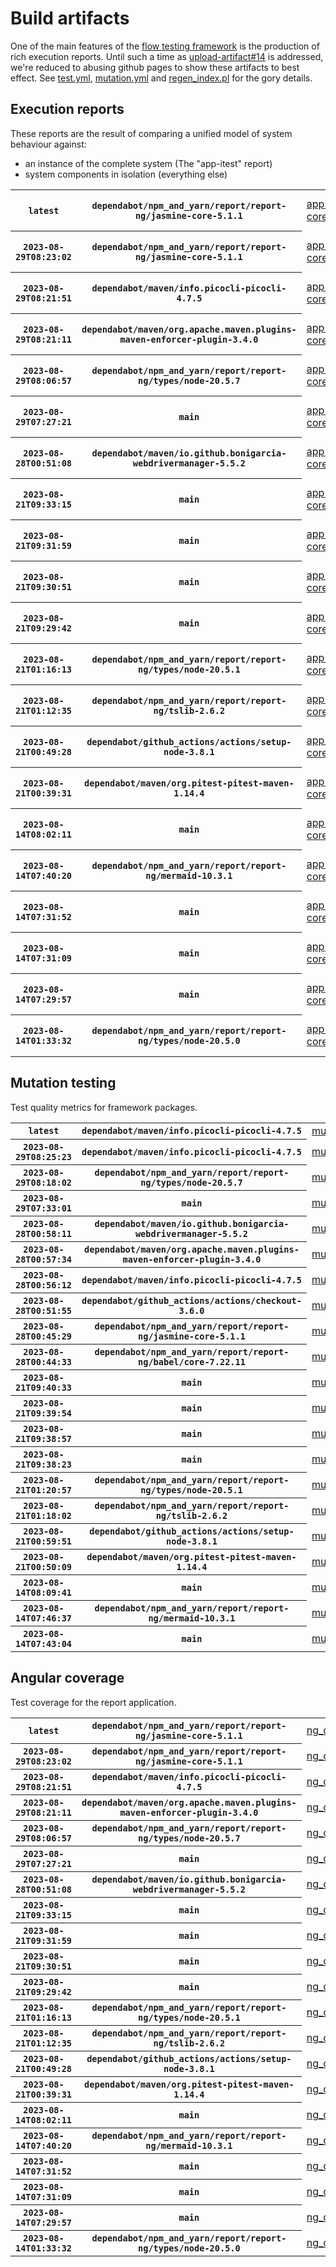 # Build artifacts

One of the main features of the [flow testing framework](https://github.com/Mastercard/flow) is the production of rich execution reports.
Until such a time as [upload-artifact#14](https://github.com/actions/upload-artifact/issues/14) is addressed, we're reduced to abusing github pages to show these artifacts to best effect.
See [test.yml](https://github.com/Mastercard/flow/blob/main/.github/workflows/test.yml), [mutation.yml](https://github.com/Mastercard/flow/blob/main/.github/workflows/mutation.yml) and [regen_index.pl](https://github.com/Mastercard/flow/blob/pages/regen_index.pl) for the gory details.

## Execution reports

These reports are the result of comparing a unified model of system behaviour against:
 * an instance of the complete system (The "app-itest" report)
 * system components in isolation (everything else)

<!-- start:execution -->
<table>
	<tbody>
		<tr> <th><code>latest</code></th>
			 <th><code>dependabot/npm_and_yarn/report/report-ng/jasmine-core-5.1.1</code></th>
			<td><a href="execution/latest/example/app-core/target/mctf/latest/index.html">app-core</a></td>
			<td><a href="execution/latest/example/app-histogram/target/mctf/latest/index.html">app-histogram</a></td>
			<td><a href="execution/latest/example/app-itest/target/mctf/latest/index.html">app-itest</a></td>
			<td><a href="execution/latest/example/app-queue/target/mctf/latest/index.html">app-queue</a></td>
			<td><a href="execution/latest/example/app-store/target/mctf/latest/index.html">app-store</a></td>
			<td><a href="execution/latest/example/app-ui/target/mctf/latest/index.html">app-ui</a></td>
			<td><a href="execution/latest/example/app-web-ui/target/mctf/latest/index.html">app-web-ui</a></td>
		</tr>
		<tr> <th><code>2023-08-29T08:23:02</code></th>
			 <th><code>dependabot/npm_and_yarn/report/report-ng/jasmine-core-5.1.1</code></th>
			<td><a href="execution/1693297382/example/app-core/target/mctf/latest/index.html">app-core</a></td>
			<td><a href="execution/1693297382/example/app-histogram/target/mctf/latest/index.html">app-histogram</a></td>
			<td><a href="execution/1693297382/example/app-itest/target/mctf/latest/index.html">app-itest</a></td>
			<td><a href="execution/1693297382/example/app-queue/target/mctf/latest/index.html">app-queue</a></td>
			<td><a href="execution/1693297382/example/app-store/target/mctf/latest/index.html">app-store</a></td>
			<td><a href="execution/1693297382/example/app-ui/target/mctf/latest/index.html">app-ui</a></td>
			<td><a href="execution/1693297382/example/app-web-ui/target/mctf/latest/index.html">app-web-ui</a></td>
		</tr>
		<tr> <th><code>2023-08-29T08:21:51</code></th>
			 <th><code>dependabot/maven/info.picocli-picocli-4.7.5</code></th>
			<td><a href="execution/1693297311/example/app-core/target/mctf/latest/index.html">app-core</a></td>
			<td><a href="execution/1693297311/example/app-histogram/target/mctf/latest/index.html">app-histogram</a></td>
			<td><a href="execution/1693297311/example/app-itest/target/mctf/latest/index.html">app-itest</a></td>
			<td><a href="execution/1693297311/example/app-queue/target/mctf/latest/index.html">app-queue</a></td>
			<td><a href="execution/1693297311/example/app-store/target/mctf/latest/index.html">app-store</a></td>
			<td><a href="execution/1693297311/example/app-ui/target/mctf/latest/index.html">app-ui</a></td>
			<td><a href="execution/1693297311/example/app-web-ui/target/mctf/latest/index.html">app-web-ui</a></td>
		</tr>
		<tr> <th><code>2023-08-29T08:21:11</code></th>
			 <th><code>dependabot/maven/org.apache.maven.plugins-maven-enforcer-plugin-3.4.0</code></th>
			<td><a href="execution/1693297271/example/app-core/target/mctf/latest/index.html">app-core</a></td>
			<td><a href="execution/1693297271/example/app-histogram/target/mctf/latest/index.html">app-histogram</a></td>
			<td><a href="execution/1693297271/example/app-itest/target/mctf/latest/index.html">app-itest</a></td>
			<td><a href="execution/1693297271/example/app-queue/target/mctf/latest/index.html">app-queue</a></td>
			<td><a href="execution/1693297271/example/app-store/target/mctf/latest/index.html">app-store</a></td>
			<td><a href="execution/1693297271/example/app-ui/target/mctf/latest/index.html">app-ui</a></td>
			<td><a href="execution/1693297271/example/app-web-ui/target/mctf/latest/index.html">app-web-ui</a></td>
		</tr>
		<tr> <th><code>2023-08-29T08:06:57</code></th>
			 <th><code>dependabot/npm_and_yarn/report/report-ng/types/node-20.5.7</code></th>
			<td><a href="execution/1693296417/example/app-core/target/mctf/latest/index.html">app-core</a></td>
			<td><a href="execution/1693296417/example/app-histogram/target/mctf/latest/index.html">app-histogram</a></td>
			<td><a href="execution/1693296417/example/app-itest/target/mctf/latest/index.html">app-itest</a></td>
			<td><a href="execution/1693296417/example/app-queue/target/mctf/latest/index.html">app-queue</a></td>
			<td><a href="execution/1693296417/example/app-store/target/mctf/latest/index.html">app-store</a></td>
			<td><a href="execution/1693296417/example/app-ui/target/mctf/latest/index.html">app-ui</a></td>
			<td><a href="execution/1693296417/example/app-web-ui/target/mctf/latest/index.html">app-web-ui</a></td>
		</tr>
		<tr> <th><code>2023-08-29T07:27:21</code></th>
			 <th><code>main</code></th>
			<td><a href="execution/1693294041/example/app-core/target/mctf/latest/index.html">app-core</a></td>
			<td><a href="execution/1693294041/example/app-histogram/target/mctf/latest/index.html">app-histogram</a></td>
			<td><a href="execution/1693294041/example/app-itest/target/mctf/latest/index.html">app-itest</a></td>
			<td><a href="execution/1693294041/example/app-queue/target/mctf/latest/index.html">app-queue</a></td>
			<td><a href="execution/1693294041/example/app-store/target/mctf/latest/index.html">app-store</a></td>
			<td><a href="execution/1693294041/example/app-ui/target/mctf/latest/index.html">app-ui</a></td>
			<td><a href="execution/1693294041/example/app-web-ui/target/mctf/latest/index.html">app-web-ui</a></td>
		</tr>
		<tr> <th><code>2023-08-28T00:51:08</code></th>
			 <th><code>dependabot/maven/io.github.bonigarcia-webdrivermanager-5.5.2</code></th>
			<td><a href="execution/1693183868/example/app-core/target/mctf/latest/index.html">app-core</a></td>
			<td><a href="execution/1693183868/example/app-histogram/target/mctf/latest/index.html">app-histogram</a></td>
			<td><a href="execution/1693183868/example/app-itest/target/mctf/latest/index.html">app-itest</a></td>
			<td><a href="execution/1693183868/example/app-queue/target/mctf/latest/index.html">app-queue</a></td>
			<td><a href="execution/1693183868/example/app-store/target/mctf/latest/index.html">app-store</a></td>
			<td><a href="execution/1693183868/example/app-ui/target/mctf/latest/index.html">app-ui</a></td>
			<td><a href="execution/1693183868/example/app-web-ui/target/mctf/latest/index.html">app-web-ui</a></td>
		</tr>
		<tr> <th><code>2023-08-21T09:33:15</code></th>
			 <th><code>main</code></th>
			<td><a href="execution/1692610395/example/app-core/target/mctf/latest/index.html">app-core</a></td>
			<td><a href="execution/1692610395/example/app-histogram/target/mctf/latest/index.html">app-histogram</a></td>
			<td><a href="execution/1692610395/example/app-itest/target/mctf/latest/index.html">app-itest</a></td>
			<td><a href="execution/1692610395/example/app-queue/target/mctf/latest/index.html">app-queue</a></td>
			<td><a href="execution/1692610395/example/app-store/target/mctf/latest/index.html">app-store</a></td>
			<td><a href="execution/1692610395/example/app-ui/target/mctf/latest/index.html">app-ui</a></td>
			<td><a href="execution/1692610395/example/app-web-ui/target/mctf/latest/index.html">app-web-ui</a></td>
		</tr>
		<tr> <th><code>2023-08-21T09:31:59</code></th>
			 <th><code>main</code></th>
			<td><a href="execution/1692610319/example/app-core/target/mctf/latest/index.html">app-core</a></td>
			<td><a href="execution/1692610319/example/app-histogram/target/mctf/latest/index.html">app-histogram</a></td>
			<td><a href="execution/1692610319/example/app-itest/target/mctf/latest/index.html">app-itest</a></td>
			<td><a href="execution/1692610319/example/app-queue/target/mctf/latest/index.html">app-queue</a></td>
			<td><a href="execution/1692610319/example/app-store/target/mctf/latest/index.html">app-store</a></td>
			<td><a href="execution/1692610319/example/app-ui/target/mctf/latest/index.html">app-ui</a></td>
			<td><a href="execution/1692610319/example/app-web-ui/target/mctf/latest/index.html">app-web-ui</a></td>
		</tr>
		<tr> <th><code>2023-08-21T09:30:51</code></th>
			 <th><code>main</code></th>
			<td><a href="execution/1692610251/example/app-core/target/mctf/latest/index.html">app-core</a></td>
			<td><a href="execution/1692610251/example/app-histogram/target/mctf/latest/index.html">app-histogram</a></td>
			<td><a href="execution/1692610251/example/app-itest/target/mctf/latest/index.html">app-itest</a></td>
			<td><a href="execution/1692610251/example/app-queue/target/mctf/latest/index.html">app-queue</a></td>
			<td><a href="execution/1692610251/example/app-store/target/mctf/latest/index.html">app-store</a></td>
			<td><a href="execution/1692610251/example/app-ui/target/mctf/latest/index.html">app-ui</a></td>
			<td><a href="execution/1692610251/example/app-web-ui/target/mctf/latest/index.html">app-web-ui</a></td>
		</tr>
		<tr> <th><code>2023-08-21T09:29:42</code></th>
			 <th><code>main</code></th>
			<td><a href="execution/1692610182/example/app-core/target/mctf/latest/index.html">app-core</a></td>
			<td><a href="execution/1692610182/example/app-histogram/target/mctf/latest/index.html">app-histogram</a></td>
			<td><a href="execution/1692610182/example/app-itest/target/mctf/latest/index.html">app-itest</a></td>
			<td><a href="execution/1692610182/example/app-queue/target/mctf/latest/index.html">app-queue</a></td>
			<td><a href="execution/1692610182/example/app-store/target/mctf/latest/index.html">app-store</a></td>
			<td><a href="execution/1692610182/example/app-ui/target/mctf/latest/index.html">app-ui</a></td>
			<td><a href="execution/1692610182/example/app-web-ui/target/mctf/latest/index.html">app-web-ui</a></td>
		</tr>
		<tr> <th><code>2023-08-21T01:16:13</code></th>
			 <th><code>dependabot/npm_and_yarn/report/report-ng/types/node-20.5.1</code></th>
			<td><a href="execution/1692580573/example/app-core/target/mctf/latest/index.html">app-core</a></td>
			<td><a href="execution/1692580573/example/app-histogram/target/mctf/latest/index.html">app-histogram</a></td>
			<td><a href="execution/1692580573/example/app-itest/target/mctf/latest/index.html">app-itest</a></td>
			<td><a href="execution/1692580573/example/app-queue/target/mctf/latest/index.html">app-queue</a></td>
			<td><a href="execution/1692580573/example/app-store/target/mctf/latest/index.html">app-store</a></td>
			<td><a href="execution/1692580573/example/app-ui/target/mctf/latest/index.html">app-ui</a></td>
			<td><a href="execution/1692580573/example/app-web-ui/target/mctf/latest/index.html">app-web-ui</a></td>
		</tr>
		<tr> <th><code>2023-08-21T01:12:35</code></th>
			 <th><code>dependabot/npm_and_yarn/report/report-ng/tslib-2.6.2</code></th>
			<td><a href="execution/1692580355/example/app-core/target/mctf/latest/index.html">app-core</a></td>
			<td><a href="execution/1692580355/example/app-histogram/target/mctf/latest/index.html">app-histogram</a></td>
			<td><a href="execution/1692580355/example/app-itest/target/mctf/latest/index.html">app-itest</a></td>
			<td><a href="execution/1692580355/example/app-queue/target/mctf/latest/index.html">app-queue</a></td>
			<td><a href="execution/1692580355/example/app-store/target/mctf/latest/index.html">app-store</a></td>
			<td><a href="execution/1692580355/example/app-ui/target/mctf/latest/index.html">app-ui</a></td>
			<td><a href="execution/1692580355/example/app-web-ui/target/mctf/latest/index.html">app-web-ui</a></td>
		</tr>
		<tr> <th><code>2023-08-21T00:49:28</code></th>
			 <th><code>dependabot/github_actions/actions/setup-node-3.8.1</code></th>
			<td><a href="execution/1692578968/example/app-core/target/mctf/latest/index.html">app-core</a></td>
			<td><a href="execution/1692578968/example/app-histogram/target/mctf/latest/index.html">app-histogram</a></td>
			<td><a href="execution/1692578968/example/app-itest/target/mctf/latest/index.html">app-itest</a></td>
			<td><a href="execution/1692578968/example/app-queue/target/mctf/latest/index.html">app-queue</a></td>
			<td><a href="execution/1692578968/example/app-store/target/mctf/latest/index.html">app-store</a></td>
			<td><a href="execution/1692578968/example/app-ui/target/mctf/latest/index.html">app-ui</a></td>
			<td><a href="execution/1692578968/example/app-web-ui/target/mctf/latest/index.html">app-web-ui</a></td>
		</tr>
		<tr> <th><code>2023-08-21T00:39:31</code></th>
			 <th><code>dependabot/maven/org.pitest-pitest-maven-1.14.4</code></th>
			<td><a href="execution/1692578371/example/app-core/target/mctf/latest/index.html">app-core</a></td>
			<td><a href="execution/1692578371/example/app-histogram/target/mctf/latest/index.html">app-histogram</a></td>
			<td><a href="execution/1692578371/example/app-itest/target/mctf/latest/index.html">app-itest</a></td>
			<td><a href="execution/1692578371/example/app-queue/target/mctf/latest/index.html">app-queue</a></td>
			<td><a href="execution/1692578371/example/app-store/target/mctf/latest/index.html">app-store</a></td>
			<td><a href="execution/1692578371/example/app-ui/target/mctf/latest/index.html">app-ui</a></td>
			<td><a href="execution/1692578371/example/app-web-ui/target/mctf/latest/index.html">app-web-ui</a></td>
		</tr>
		<tr> <th><code>2023-08-14T08:02:11</code></th>
			 <th><code>main</code></th>
			<td><a href="execution/1692000131/example/app-core/target/mctf/latest/index.html">app-core</a></td>
			<td><a href="execution/1692000131/example/app-histogram/target/mctf/latest/index.html">app-histogram</a></td>
			<td><a href="execution/1692000131/example/app-itest/target/mctf/latest/index.html">app-itest</a></td>
			<td><a href="execution/1692000131/example/app-queue/target/mctf/latest/index.html">app-queue</a></td>
			<td><a href="execution/1692000131/example/app-store/target/mctf/latest/index.html">app-store</a></td>
			<td><a href="execution/1692000131/example/app-ui/target/mctf/latest/index.html">app-ui</a></td>
			<td><a href="execution/1692000131/example/app-web-ui/target/mctf/latest/index.html">app-web-ui</a></td>
		</tr>
		<tr> <th><code>2023-08-14T07:40:20</code></th>
			 <th><code>dependabot/npm_and_yarn/report/report-ng/mermaid-10.3.1</code></th>
			<td><a href="execution/1691998820/example/app-core/target/mctf/latest/index.html">app-core</a></td>
			<td><a href="execution/1691998820/example/app-histogram/target/mctf/latest/index.html">app-histogram</a></td>
			<td><a href="execution/1691998820/example/app-itest/target/mctf/latest/index.html">app-itest</a></td>
			<td><a href="execution/1691998820/example/app-queue/target/mctf/latest/index.html">app-queue</a></td>
			<td><a href="execution/1691998820/example/app-store/target/mctf/latest/index.html">app-store</a></td>
			<td><a href="execution/1691998820/example/app-ui/target/mctf/latest/index.html">app-ui</a></td>
			<td><a href="execution/1691998820/example/app-web-ui/target/mctf/latest/index.html">app-web-ui</a></td>
		</tr>
		<tr> <th><code>2023-08-14T07:31:52</code></th>
			 <th><code>main</code></th>
			<td><a href="execution/1691998312/example/app-core/target/mctf/latest/index.html">app-core</a></td>
			<td><a href="execution/1691998312/example/app-histogram/target/mctf/latest/index.html">app-histogram</a></td>
			<td><a href="execution/1691998312/example/app-itest/target/mctf/latest/index.html">app-itest</a></td>
			<td><a href="execution/1691998312/example/app-queue/target/mctf/latest/index.html">app-queue</a></td>
			<td><a href="execution/1691998312/example/app-store/target/mctf/latest/index.html">app-store</a></td>
			<td><a href="execution/1691998312/example/app-ui/target/mctf/latest/index.html">app-ui</a></td>
			<td><a href="execution/1691998312/example/app-web-ui/target/mctf/latest/index.html">app-web-ui</a></td>
		</tr>
		<tr> <th><code>2023-08-14T07:31:09</code></th>
			 <th><code>main</code></th>
			<td><a href="execution/1691998269/example/app-core/target/mctf/latest/index.html">app-core</a></td>
			<td><a href="execution/1691998269/example/app-histogram/target/mctf/latest/index.html">app-histogram</a></td>
			<td><a href="execution/1691998269/example/app-itest/target/mctf/latest/index.html">app-itest</a></td>
			<td><a href="execution/1691998269/example/app-queue/target/mctf/latest/index.html">app-queue</a></td>
			<td><a href="execution/1691998269/example/app-store/target/mctf/latest/index.html">app-store</a></td>
			<td><a href="execution/1691998269/example/app-ui/target/mctf/latest/index.html">app-ui</a></td>
			<td><a href="execution/1691998269/example/app-web-ui/target/mctf/latest/index.html">app-web-ui</a></td>
		</tr>
		<tr> <th><code>2023-08-14T07:29:57</code></th>
			 <th><code>main</code></th>
			<td><a href="execution/1691998197/example/app-core/target/mctf/latest/index.html">app-core</a></td>
			<td><a href="execution/1691998197/example/app-histogram/target/mctf/latest/index.html">app-histogram</a></td>
			<td><a href="execution/1691998197/example/app-itest/target/mctf/latest/index.html">app-itest</a></td>
			<td><a href="execution/1691998197/example/app-queue/target/mctf/latest/index.html">app-queue</a></td>
			<td><a href="execution/1691998197/example/app-store/target/mctf/latest/index.html">app-store</a></td>
			<td><a href="execution/1691998197/example/app-ui/target/mctf/latest/index.html">app-ui</a></td>
			<td><a href="execution/1691998197/example/app-web-ui/target/mctf/latest/index.html">app-web-ui</a></td>
		</tr>
		<tr> <th><code>2023-08-14T01:33:32</code></th>
			 <th><code>dependabot/npm_and_yarn/report/report-ng/types/node-20.5.0</code></th>
			<td><a href="execution/1691976812/example/app-core/target/mctf/latest/index.html">app-core</a></td>
			<td><a href="execution/1691976812/example/app-histogram/target/mctf/latest/index.html">app-histogram</a></td>
			<td><a href="execution/1691976812/example/app-itest/target/mctf/latest/index.html">app-itest</a></td>
			<td><a href="execution/1691976812/example/app-queue/target/mctf/latest/index.html">app-queue</a></td>
			<td><a href="execution/1691976812/example/app-store/target/mctf/latest/index.html">app-store</a></td>
			<td><a href="execution/1691976812/example/app-ui/target/mctf/latest/index.html">app-ui</a></td>
			<td><a href="execution/1691976812/example/app-web-ui/target/mctf/latest/index.html">app-web-ui</a></td>
		</tr>
	</tbody>
</table>
<!-- end:execution -->

## Mutation testing

Test quality metrics for framework packages.

<!-- start:mutation -->
<table>
	<tbody>
		<tr> <th><code>latest</code></th>
			 <th><code>dependabot/maven/info.picocli-picocli-4.7.5</code></th>
			<td><a href="mutation/latest/mutation_report/index.html">mutation</a></td>
		</tr>
		<tr> <th><code>2023-08-29T08:25:23</code></th>
			 <th><code>dependabot/maven/info.picocli-picocli-4.7.5</code></th>
			<td><a href="mutation/1693297523/mutation_report/index.html">mutation</a></td>
		</tr>
		<tr> <th><code>2023-08-29T08:18:02</code></th>
			 <th><code>dependabot/npm_and_yarn/report/report-ng/types/node-20.5.7</code></th>
			<td><a href="mutation/1693297082/mutation_report/index.html">mutation</a></td>
		</tr>
		<tr> <th><code>2023-08-29T07:33:01</code></th>
			 <th><code>main</code></th>
			<td><a href="mutation/1693294381/mutation_report/index.html">mutation</a></td>
		</tr>
		<tr> <th><code>2023-08-28T00:58:11</code></th>
			 <th><code>dependabot/maven/io.github.bonigarcia-webdrivermanager-5.5.2</code></th>
			<td><a href="mutation/1693184291/mutation_report/index.html">mutation</a></td>
		</tr>
		<tr> <th><code>2023-08-28T00:57:34</code></th>
			 <th><code>dependabot/maven/org.apache.maven.plugins-maven-enforcer-plugin-3.4.0</code></th>
			<td><a href="mutation/1693184254/mutation_report/index.html">mutation</a></td>
		</tr>
		<tr> <th><code>2023-08-28T00:56:12</code></th>
			 <th><code>dependabot/maven/info.picocli-picocli-4.7.5</code></th>
			<td><a href="mutation/1693184172/mutation_report/index.html">mutation</a></td>
		</tr>
		<tr> <th><code>2023-08-28T00:51:55</code></th>
			 <th><code>dependabot/github_actions/actions/checkout-3.6.0</code></th>
			<td><a href="mutation/1693183915/mutation_report/index.html">mutation</a></td>
		</tr>
		<tr> <th><code>2023-08-28T00:45:29</code></th>
			 <th><code>dependabot/npm_and_yarn/report/report-ng/jasmine-core-5.1.1</code></th>
			<td><a href="mutation/1693183529/mutation_report/index.html">mutation</a></td>
		</tr>
		<tr> <th><code>2023-08-28T00:44:33</code></th>
			 <th><code>dependabot/npm_and_yarn/report/report-ng/babel/core-7.22.11</code></th>
			<td><a href="mutation/1693183473/mutation_report/index.html">mutation</a></td>
		</tr>
		<tr> <th><code>2023-08-21T09:40:33</code></th>
			 <th><code>main</code></th>
			<td><a href="mutation/1692610833/mutation_report/index.html">mutation</a></td>
		</tr>
		<tr> <th><code>2023-08-21T09:39:54</code></th>
			 <th><code>main</code></th>
			<td><a href="mutation/1692610794/mutation_report/index.html">mutation</a></td>
		</tr>
		<tr> <th><code>2023-08-21T09:38:57</code></th>
			 <th><code>main</code></th>
			<td><a href="mutation/1692610737/mutation_report/index.html">mutation</a></td>
		</tr>
		<tr> <th><code>2023-08-21T09:38:23</code></th>
			 <th><code>main</code></th>
			<td><a href="mutation/1692610703/mutation_report/index.html">mutation</a></td>
		</tr>
		<tr> <th><code>2023-08-21T01:20:57</code></th>
			 <th><code>dependabot/npm_and_yarn/report/report-ng/types/node-20.5.1</code></th>
			<td><a href="mutation/1692580857/mutation_report/index.html">mutation</a></td>
		</tr>
		<tr> <th><code>2023-08-21T01:18:02</code></th>
			 <th><code>dependabot/npm_and_yarn/report/report-ng/tslib-2.6.2</code></th>
			<td><a href="mutation/1692580682/mutation_report/index.html">mutation</a></td>
		</tr>
		<tr> <th><code>2023-08-21T00:59:51</code></th>
			 <th><code>dependabot/github_actions/actions/setup-node-3.8.1</code></th>
			<td><a href="mutation/1692579591/mutation_report/index.html">mutation</a></td>
		</tr>
		<tr> <th><code>2023-08-21T00:50:09</code></th>
			 <th><code>dependabot/maven/org.pitest-pitest-maven-1.14.4</code></th>
			<td><a href="mutation/1692579009/mutation_report/index.html">mutation</a></td>
		</tr>
		<tr> <th><code>2023-08-14T08:09:41</code></th>
			 <th><code>main</code></th>
			<td><a href="mutation/1692000581/mutation_report/index.html">mutation</a></td>
		</tr>
		<tr> <th><code>2023-08-14T07:46:37</code></th>
			 <th><code>dependabot/npm_and_yarn/report/report-ng/mermaid-10.3.1</code></th>
			<td><a href="mutation/1691999197/mutation_report/index.html">mutation</a></td>
		</tr>
		<tr> <th><code>2023-08-14T07:43:04</code></th>
			 <th><code>main</code></th>
			<td><a href="mutation/1691998984/mutation_report/index.html">mutation</a></td>
		</tr>
	</tbody>
</table>
<!-- end:mutation -->

## Angular coverage

Test coverage for the report application.

<!-- start:ng_coverage -->
<table>
	<tbody>
		<tr> <th><code>latest</code></th>
			 <th><code>dependabot/npm_and_yarn/report/report-ng/jasmine-core-5.1.1</code></th>
			<td><a href="ng_coverage/latest/report/index.html">ng_coverage</a></td>
		</tr>
		<tr> <th><code>2023-08-29T08:23:02</code></th>
			 <th><code>dependabot/npm_and_yarn/report/report-ng/jasmine-core-5.1.1</code></th>
			<td><a href="ng_coverage/1693297382/report/index.html">ng_coverage</a></td>
		</tr>
		<tr> <th><code>2023-08-29T08:21:51</code></th>
			 <th><code>dependabot/maven/info.picocli-picocli-4.7.5</code></th>
			<td><a href="ng_coverage/1693297311/report/index.html">ng_coverage</a></td>
		</tr>
		<tr> <th><code>2023-08-29T08:21:11</code></th>
			 <th><code>dependabot/maven/org.apache.maven.plugins-maven-enforcer-plugin-3.4.0</code></th>
			<td><a href="ng_coverage/1693297271/report/index.html">ng_coverage</a></td>
		</tr>
		<tr> <th><code>2023-08-29T08:06:57</code></th>
			 <th><code>dependabot/npm_and_yarn/report/report-ng/types/node-20.5.7</code></th>
			<td><a href="ng_coverage/1693296417/report/index.html">ng_coverage</a></td>
		</tr>
		<tr> <th><code>2023-08-29T07:27:21</code></th>
			 <th><code>main</code></th>
			<td><a href="ng_coverage/1693294041/report/index.html">ng_coverage</a></td>
		</tr>
		<tr> <th><code>2023-08-28T00:51:08</code></th>
			 <th><code>dependabot/maven/io.github.bonigarcia-webdrivermanager-5.5.2</code></th>
			<td><a href="ng_coverage/1693183868/report/index.html">ng_coverage</a></td>
		</tr>
		<tr> <th><code>2023-08-21T09:33:15</code></th>
			 <th><code>main</code></th>
			<td><a href="ng_coverage/1692610395/report/index.html">ng_coverage</a></td>
		</tr>
		<tr> <th><code>2023-08-21T09:31:59</code></th>
			 <th><code>main</code></th>
			<td><a href="ng_coverage/1692610319/report/index.html">ng_coverage</a></td>
		</tr>
		<tr> <th><code>2023-08-21T09:30:51</code></th>
			 <th><code>main</code></th>
			<td><a href="ng_coverage/1692610251/report/index.html">ng_coverage</a></td>
		</tr>
		<tr> <th><code>2023-08-21T09:29:42</code></th>
			 <th><code>main</code></th>
			<td><a href="ng_coverage/1692610182/report/index.html">ng_coverage</a></td>
		</tr>
		<tr> <th><code>2023-08-21T01:16:13</code></th>
			 <th><code>dependabot/npm_and_yarn/report/report-ng/types/node-20.5.1</code></th>
			<td><a href="ng_coverage/1692580573/report/index.html">ng_coverage</a></td>
		</tr>
		<tr> <th><code>2023-08-21T01:12:35</code></th>
			 <th><code>dependabot/npm_and_yarn/report/report-ng/tslib-2.6.2</code></th>
			<td><a href="ng_coverage/1692580355/report/index.html">ng_coverage</a></td>
		</tr>
		<tr> <th><code>2023-08-21T00:49:28</code></th>
			 <th><code>dependabot/github_actions/actions/setup-node-3.8.1</code></th>
			<td><a href="ng_coverage/1692578968/report/index.html">ng_coverage</a></td>
		</tr>
		<tr> <th><code>2023-08-21T00:39:31</code></th>
			 <th><code>dependabot/maven/org.pitest-pitest-maven-1.14.4</code></th>
			<td><a href="ng_coverage/1692578371/report/index.html">ng_coverage</a></td>
		</tr>
		<tr> <th><code>2023-08-14T08:02:11</code></th>
			 <th><code>main</code></th>
			<td><a href="ng_coverage/1692000131/report/index.html">ng_coverage</a></td>
		</tr>
		<tr> <th><code>2023-08-14T07:40:20</code></th>
			 <th><code>dependabot/npm_and_yarn/report/report-ng/mermaid-10.3.1</code></th>
			<td><a href="ng_coverage/1691998820/report/index.html">ng_coverage</a></td>
		</tr>
		<tr> <th><code>2023-08-14T07:31:52</code></th>
			 <th><code>main</code></th>
			<td><a href="ng_coverage/1691998312/report/index.html">ng_coverage</a></td>
		</tr>
		<tr> <th><code>2023-08-14T07:31:09</code></th>
			 <th><code>main</code></th>
			<td><a href="ng_coverage/1691998269/report/index.html">ng_coverage</a></td>
		</tr>
		<tr> <th><code>2023-08-14T07:29:57</code></th>
			 <th><code>main</code></th>
			<td><a href="ng_coverage/1691998197/report/index.html">ng_coverage</a></td>
		</tr>
		<tr> <th><code>2023-08-14T01:33:32</code></th>
			 <th><code>dependabot/npm_and_yarn/report/report-ng/types/node-20.5.0</code></th>
			<td><a href="ng_coverage/1691976812/report/index.html">ng_coverage</a></td>
		</tr>
	</tbody>
</table>
<!-- end:ng_coverage -->
